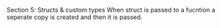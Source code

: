 Section 5: Structs & custom types
When struct is passed to a fucntion a seperate copy is created and then it is passed.